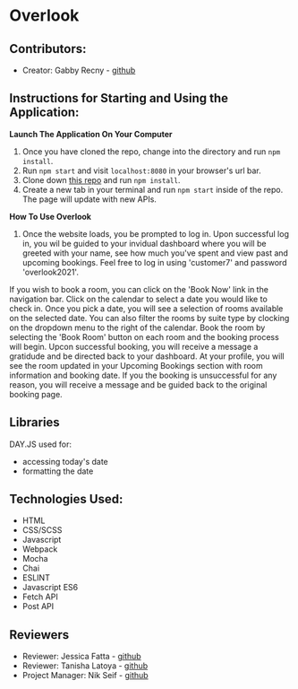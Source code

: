 # Overlook

## Contributors:
- Creator: Gabby Recny - [github](www.github.com/Gabby-Recny)

## Instructions for Starting and Using the Application:


**Launch The Application On Your Computer**
1. Once you have cloned the repo, change into the directory and run `npm install`.
2. Run `npm start` and visit `localhost:8080` in your browser's url bar.
3. Clone down [this repo](https://github.com/turingschool-examples/overlook-api) and run `npm install`.
4. Create a new tab in your terminal and run `npm start` inside of the repo. The page will update with new APIs. 

**How To Use Overlook**
1. Once the website loads, you be prompted to log in. Upon successful log in, you wil be guided to your invidual dashboard where you will be greeted with your name, see how much you've spent and view past and upcoming bookings. Feel free to log in using 'customer7' and password 'overlook2021'. 

If you wish to book a room, you can click on the 'Book Now' link in the navigation bar. Click on the calendar to select a date you would like to check in. Once you pick a date, you will see a selection of rooms available on the selected date. You can also filter the rooms by suite type by clocking on the dropdown menu to the right of the calendar. Book the room by selecting the 'Book Room' button on each room and the booking process will begin. Upcon successful booking, you will receive a message a gratidude and be directed back to your dashboard. At your profile, you will see the room updated in your Upcoming Bookings section with room information and booking date. If you the booking is unsuccessful for any reason, you will receive a message and be guided back to the original booking page. 

## Libraries
DAY.JS used for:
- accessing today's date
- formatting the date

## Technologies Used:
- HTML
- CSS/SCSS
- Javascript
- Webpack
- Mocha
- Chai
- ESLINT
- Javascript ES6
- Fetch API
- Post API

## Reviewers
- Reviewer: Jessica Fatta - [github](www.github.com/JessFatta)
- Reviewer: Tanisha Latoya - [github](https://github.com/tanishalatoya)
- Project Manager: Nik Seif - [github](https://github.com/niksseif)
